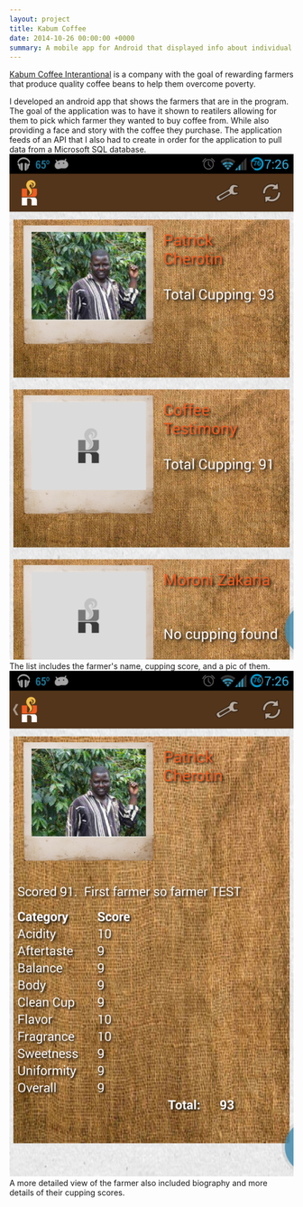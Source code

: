 ```yaml
---
layout: project
title: Kabum Coffee
date: 2014-10-26 00:00:00 +0000
summary: A mobile app for Android that displayed info about individual farmers in Kabum Coffee.
---
```


[Kabum Coffee Interantional](http://kabum.org) is a company with the goal of rewarding farmers that produce quality coffee beans to help them overcome poverty.

I developed an android app that shows the farmers that are in the program. The goal of the application was to have it shown to reatilers allowing for them to pick which farmer they wanted to buy coffee from. While also providing a face and story with the coffee they purchase. The application feeds of an API that I also had to create in order for the application to pull data from a Microsoft SQL database.<br />
<img src="/images/kabumMainScreen.png" /><br />
The list includes the farmer's name, cupping score, and a pic of them.<br />
<img src="/images/kabumFarmerDetailScreen.png" /><br />
A more detailed view of the farmer also included biography and more details of their cupping scores.
